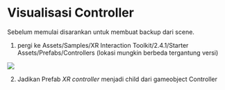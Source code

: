 # Visualisasi Controller

Sebelum memulai disarankan untuk membuat backup dari scene.

1. pergi ke Assets/Samples/XR Interaction Toolkit/2.4.1/Starter Assets/Prefabs/Controllers (lokasi mungkin berbeda tergantung versi)

![](https://files.gitbook.com/v0/b/gitbook-x-prod.appspot.com/o/spaces%2FaqmFisaJr4K91KrM0Nhv%2Fuploads%2Fh703nK4e0zWeiM1EINlO%2Fimage.png?alt=media\&token=72dc3d34-d520-43f6-84e5-7cc2674a487f)

2. Jadikan Prefab _XR controller_ menjadi child dari gameobject Controller
